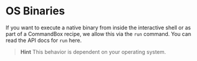 # OS Binaries

If you want to execute a native binary from inside the interactive shell or as part of a CommandBox recipe, we allow this via the `run` command.    You can read the API docs for `run` here.

> **Hint** This behavior is dependent on your operating system.